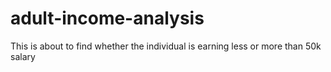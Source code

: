 # adult-income-analysis
This is about to find whether the individual is earning less or more than 50k salary
